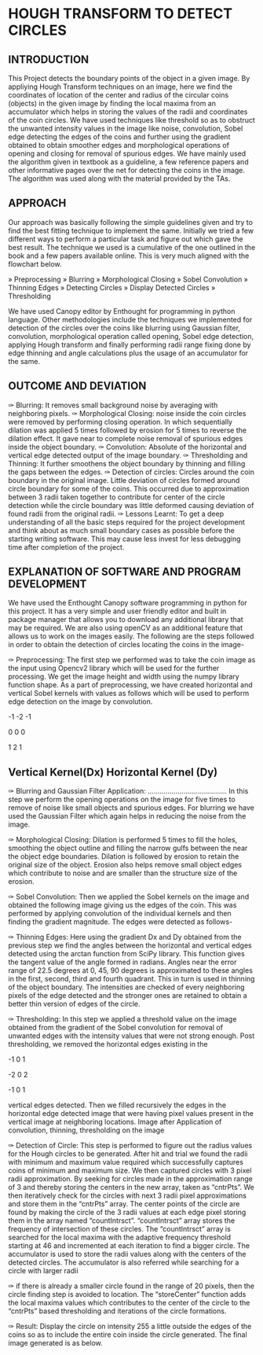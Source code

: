 HOUGH TRANSFORM TO DETECT CIRCLES
=================================

INTRODUCTION
------------
This Project detects the boundary points of the object in a given image. By appliying Hough Transform techniques on an image, here we find the coordinates of location of the center and radius of the circular coins (objects) in the given image by finding the local maxima from an accumulator which helps in storing the values of the radii and coordinates of the coin circles. We have used techniques like threshold so as to obstruct the unwanted intensity values in the image like noise, convolution, Sobel edge detecting the edges of the coins and further using the gradient obtained to obtain smoother edges and morphological operations of opening and closing for removal of spurious edges. We have mainly used the algorithm given in textbook as a guideline, a few reference papers and other informative pages over the net for detecting the coins in the image. The algorithm was used along with the material provided by the TAs.

APPROACH
--------
Our approach was basically following the simple guidelines given and try to find the best fitting technique to implement the same. Initially we tried a few different ways to perform a particular task and figure out which gave the best result.
The technique we used is a cumulative of the one outlined in the book and a few papers available online. This is very much aligned with the flowchart below.

» Preprocessing
» Blurring
» Morphological Closing
» Sobel Convolution
» Thinning Edges
» Detecting Circles
» Display Detected Circles
» Thresholding

We have used Canopy editor by Enthought for programming in python language. Other methodologies include the techniques we implemented for detection of the circles over the coins like blurring using Gaussian filter, convolution, morphological operation called opening, Sobel edge detection, applying Hough transform and finally performing radii range fixing done by edge thinning and angle calculations plus the usage of an accumulator for the same.

OUTCOME AND DEVIATION
---------------------
✑ Blurring: It removes small background noise by averaging with neighboring pixels.
✑ Morphological Closing: noise inside the coin circles were removed by performing closing operation. In which sequentially dilation was applied 5 times followed by erosion for 5 times to reverse the dilation effect. It gave near to complete noise removal of spurious edges inside the object boundary.
✑ Convolution: Absolute of the horizontal and vertical edge detected output of the image boundary.
✑ Thresholding and Thinning: It further smoothens the object boundary by thinning and filling the gaps between the edges.
✑ Detection of circles: Circles around the coin boundary in the original image. Little deviation of circles formed around circle boundary for some of the coins. This occurred due to approximation between 3 radii taken together to contribute for center of the circle detection while the circle boundary was little deformed causing deviation of found radii from the original radii.
✑ Lessons Learnt: To get a deep understanding of all the basic steps required for the project development and think about as much small boundary cases as possible before the starting writing software. This may cause less invest for less debugging time after completion of the project.

EXPLANATION OF SOFTWARE AND PROGRAM DEVELOPMENT
-----------------------------------------------
We have used the Enthought Canopy software programming in python for this project. It has a very simple and user friendly editor and built in package manager that allows you to download any additional library that may be required. We are also using openCV as an additional feature that allows us to work on the images easily. The following are the steps followed in order to obtain the detection of circles locating the coins in the image-

✑ Preprocessing: The first step we performed was to take the coin image as the input using Opencv2 library which will be used for the further processing. We get the image height and width using the numpy library function shape. As a part of preprocessing, we have created horizontal and vertical Sobel kernels with values as follows which will be used to perform edge detection on the image by convolution.

-1 -2 -1

 0  0  0

 1  2  1

Vertical Kernel(Dx) Horizontal Kernel (Dy)
------------------------------------------

✑ Blurring and Gaussian Filter Application: 
  ........................................
In this step we perform the opening operations on the image for five times to remove of noise like small objects and spurious edges. For blurring we have used the Gaussian Filter which again helps in reducing the noise from the image.

✑ Morphological Closing: Dilation is performed 5 times to fill the holes, smoothing the object outline and filling the narrow gulfs between the near the object edge boundaries. Dilation is followed by erosion to retain the original size of the object. Erosion also helps remove small object edges which contribute to noise and are smaller than the structure size of the erosion.

✑ Sobel Convolution: Then we applied the Sobel kernels on the image and obtained the following image giving us the edges of the coin. This was performed by applying convolution of the individual kernels and then finding the gradient magnitude. The edges were detected as follows-

✑ Thinning Edges: Here using the gradient Dx and Dy obtained from the previous step we find the angles between the horizontal and vertical edges detected using the arctan function from SciPy library. This function gives the tangent value of the angle formed in radians. Angles near the error range of 22.5 degrees at 0, 45, 90 degrees is approximated to these angles in the first, second, third and fourth quadrant. This in turn is used in thinning of the object boundary. The intensities are checked of every neighboring pixels of the edge detected and the stronger ones are retained to obtain a better thin version of edges of the circle.

✑ Thresholding: In this step we applied a threshold value on the image obtained from the gradient of the Sobel convolution for removal of unwanted edges with the intensity values that were not strong enough. Post thresholding, we removed the horizontal edges existing in the

-1 0 1

-2 0 2

-1 0 1

vertical edges detected. Then we filled recursively the edges in the horizontal edge detected image that were having pixel values present in the vertical image at neighboring locations.
Image after Application of convolution, thinning, thresholding on the image

✑ Detection of Circle: This step is performed to figure out the radius values for the Hough circles to be generated. After hit and trial we found the radii with minimum and maximum value required which successfully captures coins of minimum and maximum size. We then captured circles with 3 pixel radii approximation. By seeking for circles made in the approximation range of 3 and thereby storing the centers in the new array, taken as “cntrPts”. We then iteratively check for the circles with next 3 radii pixel approximations and store them in the “cntrPts” array. The center points of the circle are found by making the circle of the 3 radii values at each edge pixel storing them in the array named “countIntrsct”. “countIntrsct” array stores the frequency of intersection of these circles. The “countIntrsct” array is searched for the local maxima with the adaptive frequency threshold starting at 46 and incremented at each iteration to find a bigger circle. The accumulator is used to store the radii values along with the centers of the detected circles. The accumulator is also referred while searching for a circle with larger radii

✑ if there is already a smaller circle found in the range of 20 pixels, then the circle finding step is avoided to location. The “storeCenter” function adds the local maxima values which contributes to the center of the circle to the “cntrPts” based thresholding and iterations of the circle formations.

✑ Result: Display the circle on intensity 255 a little outside the edges of the coins so as to include the entire coin inside the circle generated. The final image generated is as below.
